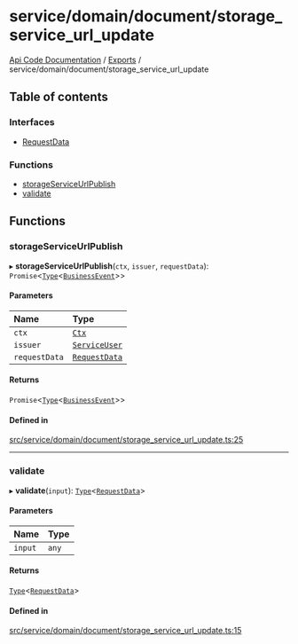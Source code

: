 # service/domain/document/storage\_service\_url\_update
 
[Api Code Documentation](../README.md) / [Exports](../modules.md) / service/domain/document/storage\_service\_url\_update

## Table of contents

### Interfaces

- [RequestData](../interfaces/service_domain_document_storage_service_url_update.RequestData.md)

### Functions

- [storageServiceUrlPublish](service_domain_document_storage_service_url_update.md#storageserviceurlpublish)
- [validate](service_domain_document_storage_service_url_update.md#validate)

## Functions

### storageServiceUrlPublish

▸ **storageServiceUrlPublish**(`ctx`, `issuer`, `requestData`): `Promise`<[`Type`](result.md#type)<[`BusinessEvent`](service_domain_business_event.md#businessevent)\>\>

#### Parameters

| Name | Type |
| :------ | :------ |
| `ctx` | [`Ctx`](../interfaces/lib_ctx.Ctx.md) |
| `issuer` | [`ServiceUser`](../interfaces/service_domain_organization_service_user.ServiceUser.md) |
| `requestData` | [`RequestData`](../interfaces/service_domain_document_storage_service_url_update.RequestData.md) |

#### Returns

`Promise`<[`Type`](result.md#type)<[`BusinessEvent`](service_domain_business_event.md#businessevent)\>\>

#### Defined in

[src/service/domain/document/storage_service_url_update.ts:25](https://github.com/openkfw/TruBudget/blob/a06c11b/api/src/service/domain/document/storage_service_url_update.ts#L25)

___

### validate

▸ **validate**(`input`): [`Type`](result.md#type)<[`RequestData`](../interfaces/service_domain_document_storage_service_url_update.RequestData.md)\>

#### Parameters

| Name | Type |
| :------ | :------ |
| `input` | `any` |

#### Returns

[`Type`](result.md#type)<[`RequestData`](../interfaces/service_domain_document_storage_service_url_update.RequestData.md)\>

#### Defined in

[src/service/domain/document/storage_service_url_update.ts:15](https://github.com/openkfw/TruBudget/blob/a06c11b/api/src/service/domain/document/storage_service_url_update.ts#L15)
